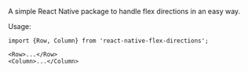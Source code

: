 A simple React Native package to handle flex directions in an easy way.

Usage: 

```
import {Row, Column} from 'react-native-flex-directions';
```

```
<Row>...</Row>
<Column>...</Column>
```
